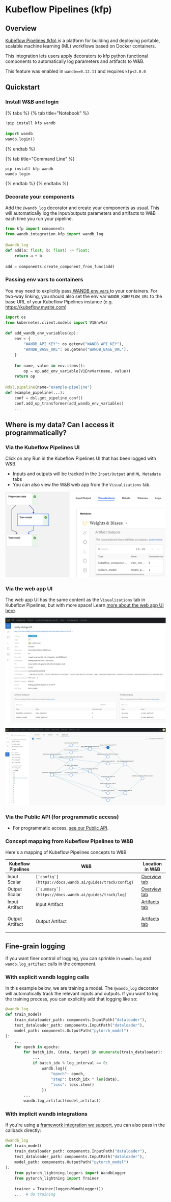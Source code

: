 # Kubeflow Pipelines (kfp)

## Overview

[Kubeflow Pipelines (kfp) ](https://www.kubeflow.org/docs/components/pipelines/introduction/)is a platform for building and deploying portable, scalable machine learning (ML) workflows based on Docker containers.

This integration lets users apply decorators to kfp python functional components to automatically log parameters and artifacts to W\&B.

This feature was enabled in `wandb==0.12.11` and requires `kfp<2.0.0`

## Quickstart

### Install W\&B and login

{% tabs %}
{% tab title="Notebook" %}
```python
!pip install kfp wandb

import wandb
wandb.login()
```
{% endtab %}

{% tab title="Command Line" %}
```
pip install kfp wandb
wandb login
```
{% endtab %}
{% endtabs %}

### Decorate your components

Add the `@wandb_log` decorator and create your components as usual. This will automatically log the input/outputs parameters and artifacts to W\&B each time you run your pipeline.

```python
from kfp import components
from wandb.integration.kfp import wandb_log

@wandb_log
def add(a: float, b: float) -> float:
    return a + b

add = components.create_component_from_func(add)
```

### Passing env vars to containers

You may need to explicitly pass[ WANDB env vars ](https://docs.wandb.ai/guides/track/advanced/environment-variables)to your containers. For two-way linking, you should also set the env var `WANDB_KUBEFLOW_URL` to the base URL of your Kubeflow Pipelines instance (e.g. https://kubeflow.mysite.com)

```python
import os
from kubernetes.client.models import V1EnvVar

def add_wandb_env_variables(op):
    env = {
        "WANDB_API_KEY": os.getenv("WANDB_API_KEY"),
        "WANDB_BASE_URL": os.getenv("WANDB_BASE_URL"),
    }

    for name, value in env.items():
        op = op.add_env_variable(V1EnvVar(name, value))
    return op
    
@dsl.pipeline(name="example-pipeline")
def example_pipeline(...):
    conf = dsl.get_pipeline_conf()
    conf.add_op_transformer(add_wandb_env_variables)
    ...
```

## Where is my data? Can I access it programmatically?

### Via the Kubeflow Pipelines UI

Click on any Run in the Kubeflow Pipelines UI that has been logged with W\&B.

* Inputs and outputs will be tracked in the `Input/Output` and `ML Metadata` tabs
* You can also view the W\&B web app from the `Visualizations` tab.

![Get a view of W\&B in the Kubeflow UI](<../../../.gitbook/assets/image (176).png>)

### Via the web app UI

The web app UI has the same content as the `Visualizations` tab in Kubeflow Pipelines, but with more space! Learn [more about the web app UI here](https://docs.wandb.ai/ref/app).

![View details about a particular run (and link back to the Kubeflow UI)](<../../../.gitbook/assets/image (176) (2) (1) (1) (1) (1) (1) (1) (1) (1) (1) (1) (1) (1) (1) (1) (1) (1) (1) (1) (1) (1) (1) (1) (1) (1) (1) (1) (1) (1) (1) (1) (1) (1) (1) (2).png>)

![See the full DAG of inputs and outputs at each stage of your pipeline](<../../../.gitbook/assets/image (179).png>)

### Via the Public API (for programmatic access)

* For programmatic access, [see our Public API](https://docs.wandb.ai/ref/python/public-api).

### Concept mapping from Kubeflow Pipelines to W\&B

Here's a mapping of Kubeflow Pipelines concepts to W\&B

| Kubeflow Pipelines | W\&B                                                      | Location in W\&B                                                                                  |
| ------------------ | --------------------------------------------------------- | ------------------------------------------------------------------------------------------------- |
| Input Scalar       | ``[`config`](https://docs.wandb.ai/guides/track/config)`` | [Overview tab](https://docs.wandb.ai/ref/app/pages/run-page#overview-tab)                         |
| Output Scalar      | ``[`summary`](https://docs.wandb.ai/guides/track/log)``   | [Overview tab](https://docs.wandb.ai/ref/app/pages/run-page#overview-tab)                         |
| Input Artifact     | Input Artifact                                            | [Artifacts tab](https://docs.wandb.ai/ref/app/pages/run-page#artifacts-tab)                       |
| Output Artifact    | Output Artifact                                           | <p><a href="https://docs.wandb.ai/ref/app/pages/run-page#artifacts-tab">Artifacts tab</a><br></p> |

## Fine-grain logging

If you want finer control of logging, you can sprinkle in `wandb.log` and `wandb.log_artifact` calls in the component.

### With explicit wandb logging calls

In this example below, we are training a model. The `@wandb_log` decorator will automatically track the relevant inputs and outputs. If you want to log the training process, you can explicitly add that logging like so:

```python
@wandb_log
def train_model(
    train_dataloader_path: components.InputPath("dataloader"),
    test_dataloader_path: components.InputPath("dataloader"),
    model_path: components.OutputPath("pytorch_model")
):
    ...
    for epoch in epochs:
        for batch_idx, (data, target) in enumerate(train_dataloader):
            ...
            if batch_idx % log_interval == 0:
                wandb.log({
                    "epoch": epoch,
                    "step": batch_idx * len(data),
                    "loss": loss.item()
                })
        ...
        wandb.log_artifact(model_artifact)
```

### With implicit wandb integrations

If you're using a [framework integration we support](https://docs.wandb.ai/guides/integrations), you can also pass in the callback directly:

```python
@wandb_log
def train_model(
    train_dataloader_path: components.InputPath("dataloader"),
    test_dataloader_path: components.InputPath("dataloader"),
    model_path: components.OutputPath("pytorch_model")
):
    from pytorch_lightning.loggers import WandbLogger
    from pytorch_lightning import Trainer
    
    trainer = Trainer(logger=WandbLogger())
    ...  # do training
```
